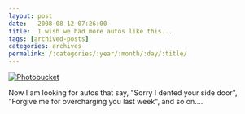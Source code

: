 ```yaml
---
layout: post
date:	2008-08-12 07:26:00
title:  I wish we had more autos like this...
tags: [archived-posts]
categories: archives
permalink: /:categories/:year/:month/:day/:title/
---
```

<a href="http://s297.photobucket.com/albums/mm205/depontis/?action=view&current=IMG_4993-1.jpg" target="_blank"><img src="http://i297.photobucket.com/albums/mm205/depontis/IMG_4993-1.jpg" border="0" alt="Photobucket"></a>

Now I am looking for autos that say, "Sorry I dented your side door", "Forgive me for overcharging you last week", and so on....
